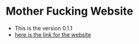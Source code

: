 # Mother  Fucking Website
- This is the version 0.1.1
- [here is the link for the website](https://rajaomalalasendra.github.io/motherfuckingwebsite) 
